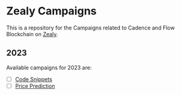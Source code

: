 # Zealy Campaigns

This is a repository for the Campaigns related to Cadence and Flow Blockchain on [Zealy](https://zealy.io/c/flow-community).

## 2023

Available campaigns for 2023 are:

- [ ] [Code Snippets](./2023/q4-code-snippets/README.md)
- [ ] [Price Prediction](./2023/q4-price-prediction/README.md)
